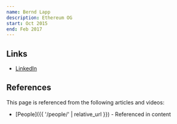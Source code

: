 ```yaml
---
name: Bernd Lapp
description: Ethereum OG
start: Oct 2015
end: Feb 2017
---
```


## Links
- [LinkedIn](https://www.linkedin.com/in/berndlapp/)

## References

This page is referenced from the following articles and videos:

- [People]({{ '/people/' | relative_url }}) - Referenced in content